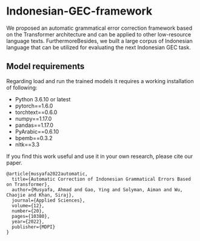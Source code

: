 # Indonesian-GEC-framework
We proposed an automatic grammatical error correction framework based on the Transformer architecture and can be applied to other low-resource language texts. FurthermoreBesides, we built a large corpus of Indonesian language that can be utilized for evaluating the next Indonesian GEC task.


## Model requirements
Regarding load and run the trained models it requires a working installation of following:
- Python 3.6.10 or latest 
- pytorch==1.6.0
- torchtext==0.6.0
- numpy==1.17.0
- pandas==1.17.0
- PyArabic==0.6.10
- bpemb==0.3.2
- nltk==3.3


If you find this work useful and use it in your own research, please cite our paper.
`````
@article{musyafa2022automatic,
  title={Automatic Correction of Indonesian Grammatical Errors Based on Transformer},
  author={Musyafa, Ahmad and Gao, Ying and Solyman, Aiman and Wu, Chaojie and Khan, Siraj},
  journal={Applied Sciences},
  volume={12},
  number={20},
  pages={10380},
  year={2022},
  publisher={MDPI}
}
`````


